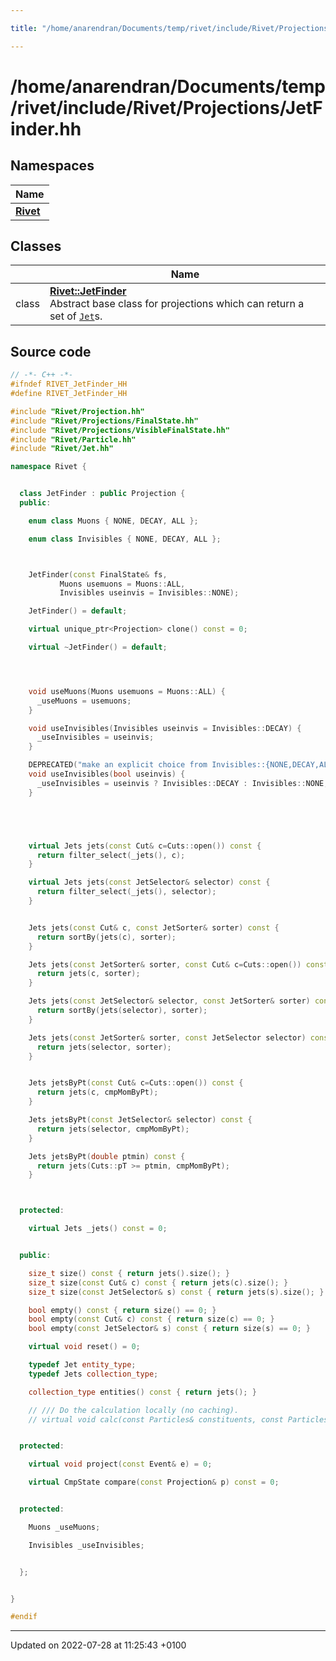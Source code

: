 ```yaml
---

title: "/home/anarendran/Documents/temp/rivet/include/Rivet/Projections/JetFinder.hh"

---
```


# /home/anarendran/Documents/temp/rivet/include/Rivet/Projections/JetFinder.hh



## Namespaces

| Name           |
| -------------- |
| **[Rivet](http://example.org/namespaces/namespacerivet/)**  |

## Classes

|                | Name           |
| -------------- | -------------- |
| class | **[Rivet::JetFinder](http://example.org/classes/classrivet_1_1jetfinder/)** <br>Abstract base class for projections which can return a set of <code><a href="http://example.org/classes/classrivet_1_1jet/">Jet</a></code>s.  |




## Source code

```cpp
// -*- C++ -*-
#ifndef RIVET_JetFinder_HH
#define RIVET_JetFinder_HH

#include "Rivet/Projection.hh"
#include "Rivet/Projections/FinalState.hh"
#include "Rivet/Projections/VisibleFinalState.hh"
#include "Rivet/Particle.hh"
#include "Rivet/Jet.hh"

namespace Rivet {


  class JetFinder : public Projection {
  public:

    enum class Muons { NONE, DECAY, ALL };

    enum class Invisibles { NONE, DECAY, ALL };



    JetFinder(const FinalState& fs,
           Muons usemuons = Muons::ALL,
           Invisibles useinvis = Invisibles::NONE);

    JetFinder() = default;

    virtual unique_ptr<Projection> clone() const = 0;

    virtual ~JetFinder() = default;




    void useMuons(Muons usemuons = Muons::ALL) {
      _useMuons = usemuons;
    }

    void useInvisibles(Invisibles useinvis = Invisibles::DECAY) {
      _useInvisibles = useinvis;
    }

    DEPRECATED("make an explicit choice from Invisibles::{NONE,DECAY,ALL}. This boolean call does not allow for ALL")
    void useInvisibles(bool useinvis) {
      _useInvisibles = useinvis ? Invisibles::DECAY : Invisibles::NONE;
    }





    virtual Jets jets(const Cut& c=Cuts::open()) const {
      return filter_select(_jets(), c);
    }

    virtual Jets jets(const JetSelector& selector) const {
      return filter_select(_jets(), selector);
    }


    Jets jets(const Cut& c, const JetSorter& sorter) const {
      return sortBy(jets(c), sorter);
    }

    Jets jets(const JetSorter& sorter, const Cut& c=Cuts::open()) const {
      return jets(c, sorter);
    }

    Jets jets(const JetSelector& selector, const JetSorter& sorter) const {
      return sortBy(jets(selector), sorter);
    }

    Jets jets(const JetSorter& sorter, const JetSelector selector) const {
      return jets(selector, sorter);
    }


    Jets jetsByPt(const Cut& c=Cuts::open()) const {
      return jets(c, cmpMomByPt);
    }

    Jets jetsByPt(const JetSelector& selector) const {
      return jets(selector, cmpMomByPt);
    }

    Jets jetsByPt(double ptmin) const {
      return jets(Cuts::pT >= ptmin, cmpMomByPt);
    }



  protected:

    virtual Jets _jets() const = 0;


  public:

    size_t size() const { return jets().size(); }
    size_t size(const Cut& c) const { return jets(c).size(); }
    size_t size(const JetSelector& s) const { return jets(s).size(); }

    bool empty() const { return size() == 0; }
    bool empty(const Cut& c) const { return size(c) == 0; }
    bool empty(const JetSelector& s) const { return size(s) == 0; }

    virtual void reset() = 0;

    typedef Jet entity_type;
    typedef Jets collection_type;

    collection_type entities() const { return jets(); }

    // /// Do the calculation locally (no caching).
    // virtual void calc(const Particles& constituents, const Particles& tagparticles=Particles()) = 0;


  protected:

    virtual void project(const Event& e) = 0;

    virtual CmpState compare(const Projection& p) const = 0;


  protected:

    Muons _useMuons;

    Invisibles _useInvisibles;


  };


}

#endif
```


-------------------------------

Updated on 2022-07-28 at 11:25:43 +0100
